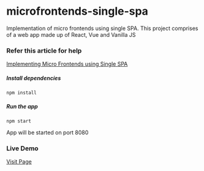 # microfrontends-single-spa
Implementation of micro frontends using single SPA. This project comprises of a web app made up of React, Vue and Vanilla JS

### Refer this article for help
[Implementing Micro Frontends using Single SPA](https://medium.com/better-programming/implementing-micro-frontends-using-single-spa-1ac2a3f704a2?source=friends_link&sk=a743c413701f092f3ee4224605ea3b71)

##### Install dependencies
```npm install```

##### Run the app
```npm start```

App will be started on port 8080

### Live Demo
[Visit Page](https://microfrontends-single-spa.netlify.app/)
